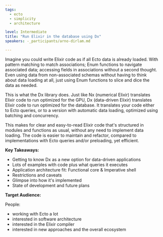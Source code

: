 ```yaml
---
tags: 
  - ecto
  - simplicity
  - architecture

level: Intermediate
title: "Run Elixir in the database using Dx"
speakers: -_participants/arno-dirlam.md

---
```

Imagine you could write Elixir code as if all Ecto data is already loaded. With pattern matching to match associations; Enum functions to navigate associated data; accessing fields in associations without a second thought. Even using data from non-associated schemas without having to think about data loading at all, just using Enum functions to slice and dice the data as needed.

This is what the Dx library does. Just like Nx (numerical Elixir) translates Elixir code to run optimized for the GPU, Dx (data-driven Elixir) translates Elixir code to run optimized for the database. It translates your code either to Ecto queries, or to a version with automatic data loading, optimized using batching and concurrency.

This makes for clear and easy-to-read Elixir code that's structured in modules and functions as usual, without any need to implement data loading. The code is easier to maintain and refactor, compared to implementations with Ecto queries and/or preloading, yet efficient.

**Key Takeaways:**
- Getting to know Dx as a new option for data-driven applications
- Lots of examples with code plus what queries it executes
- Application architecture fit: Functional core & Imperative shell
- Restrictions and caveats
- Glimpse into how it's implemented
- State of development and future plans

**Target Audience:**

People:
- working with Ecto a lot
- interested in software architecture
- interested in the Elixir compiler
- interested in new approaches and the overall ecosystem

